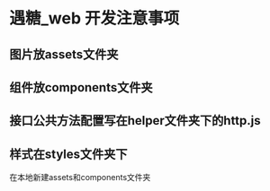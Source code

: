 # 遇糖_web 开发注意事项

## 图片放assets文件夹

## 组件放components文件夹

## 接口公共方法配置写在helper文件夹下的http.js

## 样式在styles文件夹下

在本地新建assets和components文件夹

